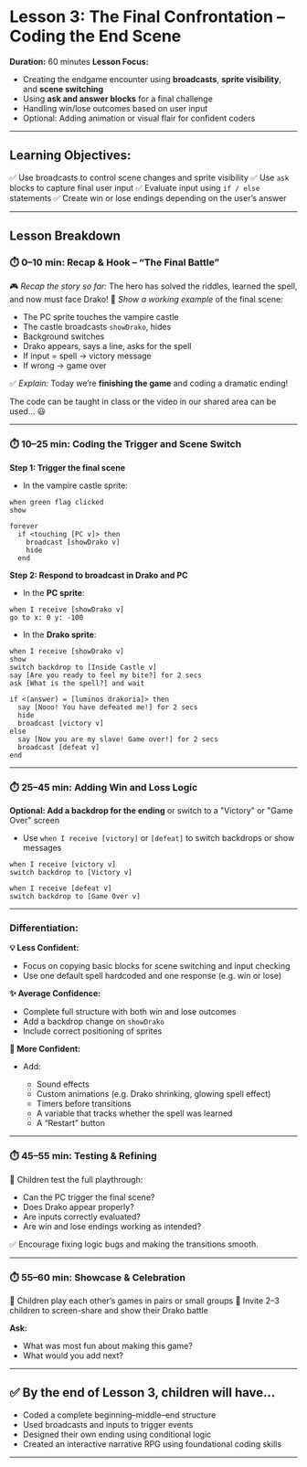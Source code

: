 # **Lesson 3: The Final Confrontation – Coding the End Scene**

**Duration:** 60 minutes
**Lesson Focus:**

* Creating the endgame encounter using **broadcasts**, **sprite visibility**, and **scene switching**
* Using **ask and answer blocks** for a final challenge
* Handling win/lose outcomes based on user input
* Optional: Adding animation or visual flair for confident coders

---

## **Learning Objectives:**

✅ Use broadcasts to control scene changes and sprite visibility
✅ Use `ask` blocks to capture final user input
✅ Evaluate input using `if / else` statements
✅ Create win or lose endings depending on the user’s answer

---

## **Lesson Breakdown**

### ⏱️ **0–10 min: Recap & Hook – “The Final Battle”**

🎮 *Recap the story so far:* The hero has solved the riddles, learned the spell, and now must face Drako!
🎥 *Show a working example* of the final scene:

* The PC sprite touches the vampire castle
* The castle broadcasts `showDrako`, hides
* Background switches
* Drako appears, says a line, asks for the spell
* If input = spell → victory message
* If wrong → game over

✅ *Explain:* Today we’re **finishing the game** and coding a dramatic ending!

The code can be taught in class or the video in our shared area can be used... :smiley:

---

### ⏱️ **10–25 min: Coding the Trigger and Scene Switch**

**Step 1: Trigger the final scene**

* In the vampire castle sprite:

```scratch
when green flag clicked
show

forever
  if <touching [PC v]> then
    broadcast [showDrako v]
    hide
  end
```

**Step 2: Respond to broadcast in Drako and PC**

* In the **PC sprite**:

```scratch
when I receive [showDrako v]
go to x: 0 y: -100
```

* In the **Drako sprite**:

```scratch
when I receive [showDrako v]
show
switch backdrop to [Inside Castle v]
say [Are you ready to feel my bite?] for 2 secs
ask [What is the spell?] and wait

if <(answer) = [luminos drakoria]> then
  say [Nooo! You have defeated me!] for 2 secs
  hide
  broadcast [victory v]
else
  say [Now you are my slave! Game over!] for 2 secs
  broadcast [defeat v]
end
```

---

### ⏱️ **25–45 min: Adding Win and Loss Logic**

**Optional: Add a backdrop for the ending** or switch to a "Victory" or "Game Over" screen

* Use `when I receive [victory]` or `[defeat]` to switch backdrops or show messages

```scratch
when I receive [victory v]
switch backdrop to [Victory v]

when I receive [defeat v]
switch backdrop to [Game Over v]
```

---

### **Differentiation:**

**💡 Less Confident:**

* Focus on copying basic blocks for scene switching and input checking
* Use one default spell hardcoded and one response (e.g. win or lose)

**✨ Average Confidence:**

* Complete full structure with both win and lose outcomes
* Add a backdrop change on `showDrako`
* Include correct positioning of sprites

**🚀 More Confident:**

* Add:

  * Sound effects
  * Custom animations (e.g. Drako shrinking, glowing spell effect)
  * Timers before transitions
  * A variable that tracks whether the spell was learned
  * A “Restart” button

---

### ⏱️ **45–55 min: Testing & Refining**

👾 Children test the full playthrough:

* Can the PC trigger the final scene?
* Does Drako appear properly?
* Are inputs correctly evaluated?
* Are win and lose endings working as intended?

✅ Encourage fixing logic bugs and making the transitions smooth.

---

### ⏱️ **55–60 min: Showcase & Celebration**

🎉 Children play each other’s games in pairs or small groups
🎤 Invite 2–3 children to screen-share and show their Drako battle

**Ask:**

* What was most fun about making this game?
* What would you add next?

---

## ✅ **By the end of Lesson 3, children will have...**

* Coded a complete beginning–middle–end structure
* Used broadcasts and inputs to trigger events
* Designed their own ending using conditional logic
* Created an interactive narrative RPG using foundational coding skills

---
